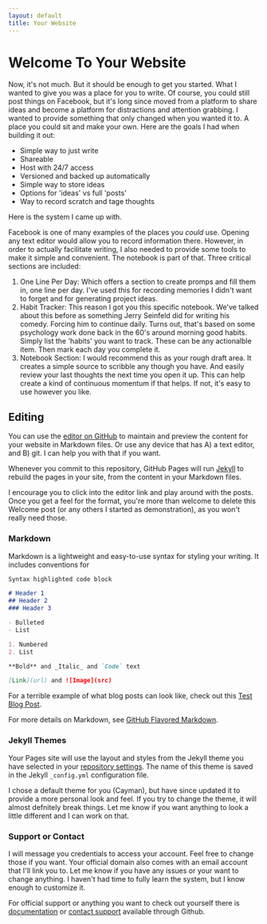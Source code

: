 ```yaml
---
layout: default
title: Your Website
---
```


# Welcome To Your Website

Now, it's not much. But it should be enough to get you started. What I wanted to give you was a place for you to write. Of course, you could still post things on Facebook, but it's long since moved from a platform to share ideas and become a platform for distractions and attention grabbing. I wanted to provide something that only changed when you wanted it to. A place you could sit and make your own. Here are the goals I had when building it out:

- Simple way to just write
- Shareable
- Host with 24/7 access
- Versioned and backed up automatically
- Simple way to store ideas
- Options for 'ideas' vs full 'posts'
- Way to record scratch and tage thoughts

Here is the system I came up with. 

Facebook is one of many examples of the places you _could_ use. Opening any text editor would allow you to record information there. However, in order to actually facilitate writing, I also needed to provide some tools to make it simple and convenient. The notebook is part of that. Three critical sections are included:
1) One Line Per Day: Which offers a section to create promps and fill them in, one line per day. I've used this for recording memories I didn't want to forget and for generating project ideas.
2) Habit Tracker: This reason I got you this specific notebook. We've talked about this before as something Jerry Seinfeld did for writing his comedy. Forcing him to continue daily. Turns out, that's based on some psychology work done back in the 60's around morning good habits. Simply list the 'habits' you want to track. These can be any actionalble item. Then mark each day you complete it. 
3) Notebook Section: I would recommend this as your rough draft area. It creates a simple source to scribble any though you have. And easily review your last thoughts the next time you open it up. This can help create a kind of continuous momentum if that helps. If not, it's easy to use however you like. 


## Editing

You can use the [editor on GitHub](https://github.com/MasterBrian/masterbrian.github.io/edit/gh-pages/_posts/2020-12-08-github-pages.md) to maintain and preview the content for your website in Markdown files. Or use any device that has A) a text editor, and B) git. I can help you with that if you want.

Whenever you commit to this repository, GitHub Pages will run [Jekyll](https://jekyllrb.com/) to rebuild the pages in your site, from the content in your Markdown files.

I encourage you to click into the editor link and play around with the posts. Once you get a feel for the format, you're more than welcome to delete this Welcome post (or any others I started as demonstration), as you won't really need those.

### Markdown

Markdown is a lightweight and easy-to-use syntax for styling your writing. It includes conventions for

```markdown
Syntax highlighted code block

# Header 1
## Header 2
### Header 3

- Bulleted
- List

1. Numbered
2. List

**Bold** and _Italic_ and `Code` text

[Link](url) and ![Image](src)
```

For a terrible example of what blog posts can look like, check out this [Test Blog Post](http://masterbrian.com/2020/12/09/bloggy-blog).

For more details on Markdown, see [GitHub Flavored Markdown](https://masterbrian.com/2020/12/08/markdown).

### Jekyll Themes

Your Pages site will use the layout and styles from the Jekyll theme you have selected in your [repository settings](https://github.com/MasterBrian/masterbrian.github.io/settings). The name of this theme is saved in the Jekyll `_config.yml` configuration file.

I chose a default theme for you (Cayman), but have since updated it to provide a more personal look and feel. If you try to change the theme, it will almost defnitely break things. Let me know if you want anything to look a little different and I can work on that.

### Support or Contact

I will message you credentials to access your account. Feel free to change those if you want. Your official domain also comes with an email account that I'll link you to. Let me know if you have any issues or your want to change anything. I haven't had time to fully learn the system, but I know enough to customize it. 

For official support or anything you want to check out yourself there is [documentation](https://docs.github.com/categories/github-pages-basics/) or [contact support](https://github.com/contact) available through Github.


